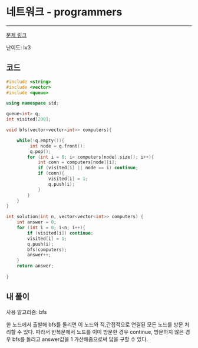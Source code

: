 # 네트워크 - programmers

---

[문제 링크](https://school.programmers.co.kr/learn/courses/30/lessons/43162)

난이도: lv3

## 코드

```cpp
#include <string>
#include <vector>
#include <queue>

using namespace std;

queue<int> q;
int visited[200];

void bfs(vector<vector<int>> computers){

    while(!q.empty()){
         int node = q.front();
         q.pop();
        for (int i = 0; i< computers[node].size(); i++){
            int conn = computers[node][i];
            if (visited[i] || node == i) continue;
            if (conn){
                visited[i] = 1;
                q.push(i);
            }
        }    
    }
}

int solution(int n, vector<vector<int>> computers) {
    int answer = 0;
    for (int i = 0; i<n; i++){
        if (visited[i]) continue;
        visited[i] = 1;
        q.push(i);
        bfs(computers);
        answer++;
    }
    return answer;
    
}
```

## 내 풀이

사용 알고리즘: bfs

한 노드에서 출발해 bfs를 돌리면 이 노드와 직,간접적으로 연결된 모든 노드를 방문 처리할 수 있다. 따라서 반복문에서 노드를 이미 방문한 경우 continue, 방문하지 않은 경우 bfs를 돌리고 answer값을 1 가산해줌으로써 답을 구할 수 있다.